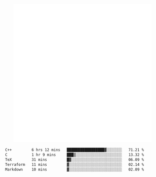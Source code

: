 <div align="center">
    <a href="https://konst.fish">
        <img src="https://raw.githubusercontent.com/konstfish/konstfish/master/fish.svg" alt="Logo" width="450"/>
    </a>
</div>

<!--START_SECTION:waka-->
```text
C++         6 hrs 12 mins   █████████████████▓░░░░░░░   71.21 % 
C           1 hr 9 mins     ███▒░░░░░░░░░░░░░░░░░░░░░   13.32 % 
TeX         31 mins         █▓░░░░░░░░░░░░░░░░░░░░░░░   06.09 % 
Terraform   11 mins         ▓░░░░░░░░░░░░░░░░░░░░░░░░   02.14 % 
Markdown    10 mins         ▓░░░░░░░░░░░░░░░░░░░░░░░░   02.09 % 
```
<!--END_SECTION:waka-->
